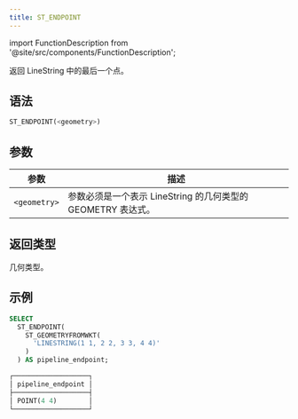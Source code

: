 ```yaml
---
title: ST_ENDPOINT
---
```

import FunctionDescription from '@site/src/components/FunctionDescription';

<FunctionDescription description="引入或更新：v1.2.458"/>

返回 LineString 中的最后一个点。

## 语法

```sql
ST_ENDPOINT(<geometry>)
```

## 参数

| 参数         | 描述                                                                               |
|--------------|------------------------------------------------------------------------------------|
| `<geometry>` | 参数必须是一个表示 LineString 的几何类型的 GEOMETRY 表达式。                       |

## 返回类型

几何类型。

## 示例

```sql
SELECT
  ST_ENDPOINT(
    ST_GEOMETRYFROMWKT(
      'LINESTRING(1 1, 2 2, 3 3, 4 4)'
    )
  ) AS pipeline_endpoint;

┌───────────────────┐
│ pipeline_endpoint │
├───────────────────┤
│ POINT(4 4)        │
└───────────────────┘
```
